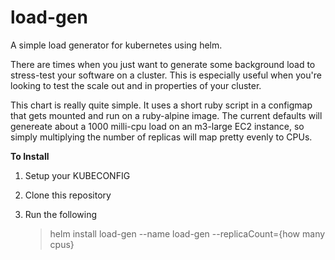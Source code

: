 # load-gen

A simple load generator for kubernetes using helm.

There are times when you just want to generate some background load to stress-test your software on a cluster. This is especially
useful when you're looking to test the scale out and in properties of your cluster.

This chart is really quite simple. It uses a short ruby script in a configmap that gets mounted and run on a ruby-alpine image.
The current defaults will genereate about a 1000 milli-cpu load on an m3-large EC2 instance, so simply multiplying the number of
replicas will map pretty evenly to CPUs.

**To Install**

1. Setup your KUBECONFIG
1. Clone this repository
1. Run the following

    > helm install load-gen --name load-gen --replicaCount={how many cpus}

